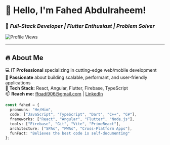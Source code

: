 # 👋 Hello, I'm Fahed Abdulraheem! 

### 🚀 *Full-Stack Developer | Flutter Enthusiast | Problem Solver*
![Profile Views](https://komarev.com/ghpvc/?username=Fahed-qadi&color=blueviolet&style=for-the-badge&label=PROFILE+VIEWS)

---

## 🔥 **About Me**
💻 **IT Professional** specializing in cutting-edge web/mobile development  
🎯 **Passionate** about building scalable, performant, and user-friendly applications  
🚀 **Tech Stack:** React, Angular, Flutter, Firebase, TypeScript  
📫 **Reach me:** [ffqadi906@gmail.com](mailto:ffqadi906@gmail.com) | [LinkedIn](#)  

```typescript
const fahed = {
  pronouns: "He/Him",
  code: ["JavaScript", "TypeScript", "Dart", "C++", "C#"],
  frameworks: ["React", "Angular", "Flutter", "Node.js"],
  tools: ["Firebase", "Git", "Vite", "PrimeReact"],
  architecture: ["SPAs", "PWAs", "Cross-Platform Apps"],
  funFact: "Believes the best code is self-documenting"
};
